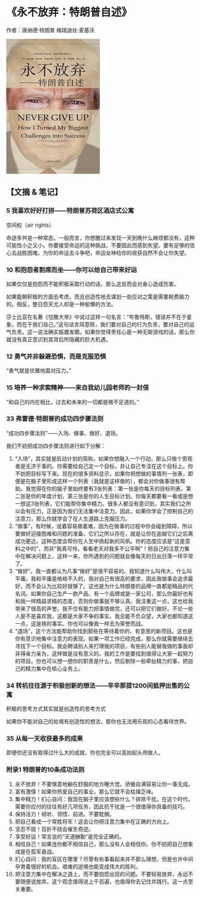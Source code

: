 # 《永不放弃：特朗普自述》

作者：唐纳德·特朗普 梅瑞迪丝·麦基沃

![](./src/20250626162418.jpg)
## 【文摘 & 笔记】
### 5 我喜欢好好打拼——特朗普苏荷区酒店式公寓

空间权（air rights）

命途多舛是一种常态。一般而言，你想醒过来发现一天到晚什么麻烦都没有，这种可能性小之又小。你要接受命运的这种挑战，不要因此而感到失望。要有足够的信心去战胜困难。为你的命运去斗争吧，命运女神给你的收获自然不会让你失望。

### 10 和抱怨者割席而坐——你可以给自己带来好运

如果仅仅是抱怨而不能积极采取行动的话，那么这反而会对身心造成伤害。

如果能朝积极的方面去考虑，而且创造性地去谋划一些应对之策是需要耗费脑力的。相反，整日怨天尤人却是一种偷懒的方法。

莎士比亚在名著《恺撒大帝》中说过这样一句名言：“布鲁特斯，错误并不在于星象，而在于我们自己。”这句话言简意赅，我们要对自己的行为负责，要对自己的运气负责。这一说法确实振聋发聩。如果你觉得责任心是一种无聊游戏的话，那么你就没有真正意识到其背后所隐藏的巨大机遇。

### 12 勇气并非躲避恐惧，而是克服恐惧

“勇气就是优雅地面对压力。”

### 15 培养一种求索精神——来自我幼儿园老师的一封信

“和自己的内在相比，过去和未来的一切都是微不足道的。”

### 33 弗雷德·特朗普的成功四步骤法则

“成功四步骤法则”——入场、做事、做好、退场。

我们不妨把成功四步骤法则进行如下分解：
1. “入场”，其实就是启动计划的简称。如果你想融入一个行动，那么只做个旁观者是无济于事的。你需要给自己定一个目标，并让自己专注在这个目标上。你不妨把目标写下来。现在的很多资料显示，如果你把想做的事情列一张表，即便是在脑子里形成这样一个列表（我就是这样做的），都会对你做事很有帮助。我觉得在你的脑子里始终要有3张列表：第一张是你每天的目标列表，第二张是你的年度计划，第三张是你的人生目标计划。你每天都要看一看或是想一想这3张列表，它们能帮你集中精力。很多人都没有意识到，其实我们之所以会有压力，正是因为我们无法集中注意力。因此，如果你学会了控制自己的注意力，那么你就学会了在人生道路上克服压力。
2. “做事”，有时候，说着容易做着难，因为在做事的过程中你会碰到障碍，所以要做好迎接困难和问题的准备。它们之所以存在，就是让你在逾越它们之后离成功更近。这种态度会帮你在人生中扬起新的风帆。你的态度应该是“这是意料之中的”，而非“我真可怜，看看老天对我多不公平啊”！把自己的注意力集中在解决问题上，这样一来，你所遇到的问题就会像每天的日出日落一样平常了。
3. “做好”，我一直都认为凡事“做好”是很不容易的。我知道什么叫伟大，什么叫平庸。我和平庸是格格不入的，我对自己有很高的要求，因此我做事会追求最好，而不会认为比较好就够了。这也是为什么特朗普的品牌一直都是精品的代名词。如果你自己生产一款产品、有一个品牌或是一家公司，那么你最好也有和我一样精益求精的态度，否则你做事就不够认真。我注重这一点，这也给我带来了很高的声誉。我不仅有能力把事情做完，还可以把它们做好。不论一些人是不是喜欢我，这都是大家不争的事实。我总能不负众望，大家也都知道这一点，这是铁的事实。你也可以像我一样去为荣誉而战。
4. “退场”，这个方法能帮助你找到那些在等待着你的、有意思的新项目。这也是你有意识地集中注意力的表现。如果一项工作已经完成，那么你就需要继续去寻找下一个目标。我会聘请别人来打理我的项目，有些别人能替我做的事我却非得亲力亲为，这样做是没有意义的。我的工作是要找到值得让大家一起努力的项目。你也可以想一想你的职责是什么，然后剔除一些牵扯精力的事，把自己的精力集中在核心业务上。

### 34 转机往往源于积极创新的想法——辛辛那提1200间抵押出售的公寓

积极的思考方式其实就是创造性的思考方式

如果你不能对自己的处境有创造性的想法，那你也无法用乐观的心态看待世界。

### 35 从每一天收获最多的成果

即便你还没有取得过什么大的成就，你也完全可以高抬起头颅做人。

### 附录1 特朗普的10条成功法则

1. 永不放弃！不要惬意地躺在舒服的地方睡大觉。骄傲自满容易让你一事无成。
2. 富有激情！如果你热爱自己的事业，那么它就不会枯燥乏味。
3. 集中精力！扪心自问：我现在脑子里应该想些什么？排除干扰。在这个时代，需要你应付的往往有好几项任务，因此抗干扰是一个很值得你具备的技巧。
4. 保持活力！倾听、领悟、前进。不要耽搁。
5. 把自己看成一个常胜将军！这会让你把注意力集中在正确的方向上。
6. 坚忍不拔！百折不挠会催生奇迹。
7. 享受好运！常言说的“天道酬勤”是完全正确的。
8. 相信自己！如果连你都不相信自己，那么没有人会相信你。你不妨把自己想象成是在孤军奋战。
9. 扪心自问：我的盲区在哪里？尽管有些事看起来并不那么理想，但是也许中间孕育着很好的机会。艰难的逆境也能变成伟大的胜利。
10. 把注意力集中在解决之道上，而不要抱怨出现的问题。不要轻易放弃，永远不要随便说放弃。这个观念值得说上千百遍，也值得你去记住并践行。这一点至关重要。